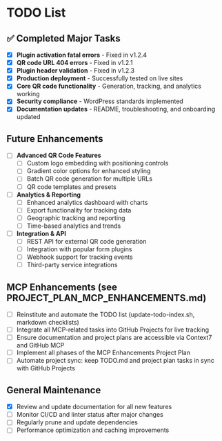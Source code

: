# TODO List

## ✅ Completed Major Tasks
- [x] **Plugin activation fatal errors** - Fixed in v1.2.4
- [x] **QR code URL 404 errors** - Fixed in v1.2.1
- [x] **Plugin header validation** - Fixed in v1.2.3
- [x] **Production deployment** - Successfully tested on live sites
- [x] **Core QR code functionality** - Generation, tracking, and analytics working
- [x] **Security compliance** - WordPress standards implemented
- [x] **Documentation updates** - README, troubleshooting, and onboarding updated

## Future Enhancements
- [ ] **Advanced QR Code Features**
  - [ ] Custom logo embedding with positioning controls
  - [ ] Gradient color options for enhanced styling
  - [ ] Batch QR code generation for multiple URLs
  - [ ] QR code templates and presets

- [ ] **Analytics & Reporting**
  - [ ] Enhanced analytics dashboard with charts
  - [ ] Export functionality for tracking data
  - [ ] Geographic tracking and reporting
  - [ ] Time-based analytics and trends

- [ ] **Integration & API**
  - [ ] REST API for external QR code generation
  - [ ] Integration with popular form plugins
  - [ ] Webhook support for tracking events
  - [ ] Third-party service integrations

## MCP Enhancements (see PROJECT_PLAN_MCP_ENHANCEMENTS.md)
- [ ] Reinstitute and automate the TODO list (update-todo-index.sh, markdown checklists)
- [ ] Integrate all MCP-related tasks into GitHub Projects for live tracking
- [ ] Ensure documentation and project plans are accessible via Context7 and GitHub MCP
- [ ] Implement all phases of the MCP Enhancements Project Plan
- [ ] Automate project sync: keep TODO.md and project plan tasks in sync with GitHub Projects

## General Maintenance
- [x] Review and update documentation for all new features
- [ ] Monitor CI/CD and linter status after major changes
- [ ] Regularly prune and update dependencies
- [ ] Performance optimization and caching improvements 